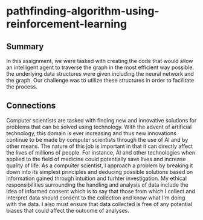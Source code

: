 # pathfinding-algorithm-using-reinforcement-learning

## Summary
In this assignment, we were tasked with creating the code that would allow an intelligent agent to traverse the graph in the most efficient way possible. 
the underlying data structures were given including the neural network and the graph. Our challenge was to utilize these structures in order to facilitate the process.

## Connections 

Computer scientists are tasked with finding new and innovative solutions for problems that can be solved using technology. With the advent of artificial technology,
this domain is ever increasing and thus new innovations continue to be made by computer scientists through the use of AI and by other means. The nature of this job is 
important in that it can directly affect the lives of millions of people. For instance, AI and other technologies when applied to the field of medicine could potentially
save lives and increase quality of life. As a compuiter scientist, I approach a problem by breaking it down into its simplest principles and deducing possible solutions 
based on information gained through intuition and furhter investigation. My ethical responsibilities surrounding the handling and analysis of data include the idea of informed 
consent which is to say that those from which I collect and interpret data should consent to the collection and know what I'm doing with the data. I also must ensure that data
collected is free of any potential biases that could affect the outcome of analyses.
